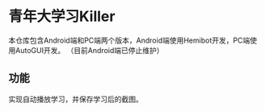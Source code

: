 # 青年大学习Killer
本仓库包含Android端和PC端两个版本，Android端使用Hemibot开发，PC端使用AutoGUI开发。
（目前Android端已停止维护）
## 功能
实现自动播放学习，并保存学习后的截图。

